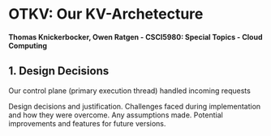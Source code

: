 # OTKV: Our KV-Archetecture
#### Thomas Knickerbocker, Owen Ratgen - CSCI5980: Special Topics - Cloud Computing

## 1. Design Decisions
Our control plane (primary execution thread) handled incoming requests 


Design decisions and justification.
Challenges faced during implementation and how they were overcome.
Any assumptions made.
Potential improvements and features for future versions.


